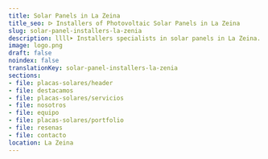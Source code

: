 ```yaml
---
title: Solar Panels in La Zeina
title_seo: ᐅ Installers of Photovoltaic Solar Panels in La Zeina
slug: solar-panel-installers-la-zenia
description: llll➤ Installers specialists in solar panels in La Zeina. Sustainable and efficient solutions. Best techniques and competitive prices ✅ Contact us!
image: logo.png
draft: false
noindex: false
translationKey: solar-panel-installers-la-zenia
sections:
- file: placas-solares/header
- file: destacamos
- file: placas-solares/servicios
- file: nosotros
- file: equipo
- file: placas-solares/portfolio
- file: resenas
- file: contacto
location: La Zeina
---
```

